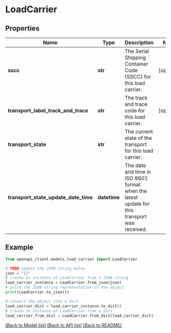 # LoadCarrier


## Properties

Name | Type | Description | Notes
------------ | ------------- | ------------- | -------------
**sscc** | **str** | The Serial Shipping Container Code (SSCC) for this load carrier. | [optional] 
**transport_label_track_and_trace** | **str** | The track and trace code for this load carrier. | [optional] 
**transport_state** | **str** | The current state of the transport for this load carrier. | 
**transport_state_update_date_time** | **datetime** | The date and time in ISO 8601 format when the latest update for this transport was received. | 

## Example

```python
from openapi_client.models.load_carrier import LoadCarrier

# TODO update the JSON string below
json = "{}"
# create an instance of LoadCarrier from a JSON string
load_carrier_instance = LoadCarrier.from_json(json)
# print the JSON string representation of the object
print(LoadCarrier.to_json())

# convert the object into a dict
load_carrier_dict = load_carrier_instance.to_dict()
# create an instance of LoadCarrier from a dict
load_carrier_from_dict = LoadCarrier.from_dict(load_carrier_dict)
```
[[Back to Model list]](../README.md#documentation-for-models) [[Back to API list]](../README.md#documentation-for-api-endpoints) [[Back to README]](../README.md)


